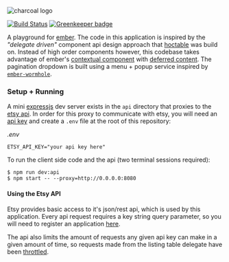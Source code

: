 ![charcoal logo](https://cloud.githubusercontent.com/assets/1545348/23335789/d54ba26e-fb8a-11e6-9616-8df9d940d10e.png)

[![Build Status](https://travis-ci.org/dadleyy/charcoal.ui.svg?branch=master)](https://travis-ci.org/dadleyy/charcoal) [![Greenkeeper badge](https://badges.greenkeeper.io/dadleyy/charcoal.ui.svg)](https://greenkeeper.io/)

A playground for [ember](http://emberjs.com). The code in this application is inspired by the *"delegate driven"* component api design approach that [hoctable](https://github.com/dadleyy/hoctable) was build on. Instead of high order components however, this codebase takes advantage of ember's [contextual component](http://emberjs.com/blog/2016/01/15/ember-2-3-released.html#toc_contextual-components) with [deferred content](https://github.com/danmcclain/ember-deferred-content). The pagination dropdown is built using a menu + popup service inspired by [`ember-wormhole`](https://github.com/yapplabs/ember-wormhole).

### Setup + Running

A mini [expressjs](http://expressjs.com/) dev server exists in the `api` directory that proxies to the [etsy api](https://www.etsy.com/developers/documentation). In order for this proxy to communicate with etsy, you will need an [api key](using-the-etsy-api) and create a `.env` file at the root of this repository:

*.env*
```
ETSY_API_KEY="your api key here"
```

To run the client side code and the api (two terminal sessions required):

```
$ npm run dev:api
$ npm start -- --proxy=http://0.0.0.0:8080
```

#### Using the Etsy API

Etsy provides basic access to it's json/rest api, which is used by this application. Every api request requires a key string query parameter, so you will need to register an application [here](https://www.etsy.com/developers/).

The api also limits the amount of requests any given api key can make in a given amount of time, so requests made from the listing table delegate have been [throttled](https://github.com/dadleyy/charcoal/blob/d62133cae8f11f39ace8c53d9e4b97a3c4be00ff/app/delegates/listings.js#L84).
